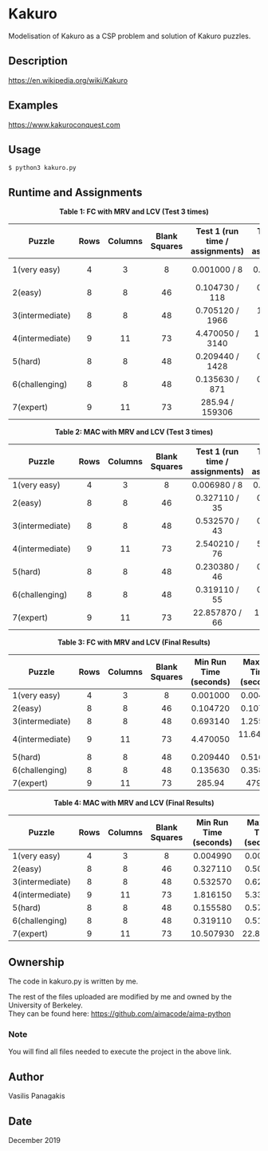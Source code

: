 # Kakuro
Modelisation of Kakuro as a CSP problem and solution of Kakuro puzzles.

## Description
https://en.wikipedia.org/wiki/Kakuro

## Examples
https://www.kakuroconquest.com

## Usage
`$ python3 kakuro.py`

## Runtime and Assignments

<p align="center">
<b>Table 1: FC with MRV and LCV (Test 3 times)</b>
</p>

| Puzzle	| Rows | Columns	| Blank Squares	|Test 1 (run time / assignments)	| Test 2 (run time / assignments)	| Test 3(run time / assignments)|
| --- | :---: | :---: | :---: | :---: | :---: | :---: | 
| 1(very easy) | 4 | 3 | 8 | 0.001000 / 8 | 0.001990 / 8 | 0.004990 / 23|
| 2(easy) | 8 | 8 | 46 | 0.104730 / 118 | 0.104720 / 105 | 0.107710 / 130 |
| 3(intermediate) | 8 |8 | 48 | 0.705120 / 1966 | 1.255670 / 1859 | 0.693140 / 1735 |
| 4(intermediate)| 9 | 11 | 73 | 4.470050 / 3140 | 11.642020 / 6275 | 7.156880 / 5455 |
| 5(hard) | 8 | 8 | 48 | 0.209440 / 1428 | 0.516620 / 2681 | 0.221410 / 1816 |
| 6(challenging) | 8 | 8 | 48 | 0.135630 / 871 | 0.358040 / 1532 | 0.237340 / 1108 |
| 7(expert) | 9 | 11 | 73 | 285.94 / 159306 | 479.03 / 189876 | 469.57 / 186554 |

<p align="center">
<b>Table 2: MAC with MRV and LCV (Test 3 times)</b>
</p>

| Puzzle	| Rows | Columns	| Blank Squares	|Test 1 (run time / assignments)	| Test 2 (run time / assignments)	| Test 3(run time / assignments)|
| --- | :---: | :---: | :---: | :---: | :---: | :---: | 
| 1(very easy) |	4	| 3	| 8	| 0.006980 / 8	| 0.004990 / 8	| 0.009970 / 8 |
| 2(easy)	| 8	| 8	| 46	| 0.327110 / 35	| 0.366010 / 35	| 0.506610 / 34 |
| 3(intermediate)	| 8	| 8	| 48	| 0.532570 / 43	| 0.551500 / 43	| 0.625300 / 40 |
| 4(intermediate)	| 9	| 11	| 73	| 2.540210 / 76	| 5.337740 / 79	| 1.816150 / 50 |
| 5(hard)	| 8	| 8	| 48	| 0.230380 / 46	| 0.570480 / 43	| 0.155580 / 41 |
| 6(challenging)	| 8	| 8	| 48	| 0.319110 / 55	| 0.510630 / 65	|0.437830 / 54 |
| 7(expert)	| 9	| 11	| 73	| 22.857870 / 66	| 11.677790 / 54	| 10.507930 / 58 |

<p align="center">
<b>Table 3: FC with MRV and LCV (Final Results)</b>
</p>

| Puzzle |	Rows |	Columns |	Blank Squares	| Min Run Time (seconds) |	Max Run Time (seconds) |	Average Run Time (seconds) |	Average Extra Assignments |
| --- | :---: | :---: | :---: | :---: | :---: | :---: | :---: | 
| 1(very easy)	| 4	| 3	| 8	| 0.001000	| 0.004990	| 0.00266‬	| 13 |
| 2(easy)	| 8	| 8	| 46	| 0.104720	| 0.107710	| 0.10572‬	| 118 | 
| 3(intermediate)	| 8	| 8	| 48 | 0.693140	| 1.255670	| 0.88464	| 1853 |
| 4(intermediate)	| 9	| 11	| 73	| 4.470050	| 11.642020	‭| 7.88666‬‬‬	| 4957 |
| 5(hard)	| 8	| 8	| 48	| 0.209440	| 0.516620	| 0.31581	| 1975 |
| 6(challenging)	| 8	| 8	| 48	| 0.135630 	| 0.358040	| 0.24363	| 1171 |
| 7(expert)	| 9	| 11	| 73 |	285.94	| 479.03 | 411.51 | 178578 |

<p align="center">
<b>Table 4: MAC with MRV and LCV (Final Results)</b>
</p>

| Puzzle |	Rows |	Columns |	Blank Squares	| Min Run Time (seconds) |	Max Run Time (seconds) |	Average Run Time (seconds) |	Average Extra Assignments |
| --- | :---: | :---: | :---: | :---: | :---: | :---: | :---: | 
| 1(very easy)	| 4 |	3 |	8 |	0.004990 |	0.009970 |	‭0.00733 |‬‬‬	8 |
| 2(easy) |	8 |	8 |	46 |	0.327110 |	0.506610 |	0.3999‬0 |	35 |
| 3(intermediate) |	8 |	8 |	48 |	 0.532570 |	0.625300 |	0.56979 | ‬	42 |
| 4(intermediate) |	9 |	11 |	73 |	1.816150 |	5.337740 |	3.37678 |	68 |
| 5(hard) |	8 |	8 |	48 |	0.155580 |	0.570480 |	0.31881 |	43 |
| 6(challenging) |	8 |	8 |	48 |	 0.319110 |	0.510630 |	0.42252‬ |	58 |
| 7(expert) |	9 |	11 |	73 |	10.507930 |	22.857870 |	15.01453 |	59 |

## Ownership
The code in kakuro.py is written by me.  

The rest of the files uploaded are modified by me and owned by the University of Berkeley.  
They can be found here: https://github.com/aimacode/aima-python

### Note
You will find all files needed to execute the project in the above link.

## Author
Vasilis Panagakis

## Date
December 2019
